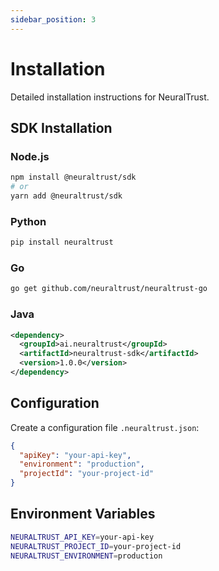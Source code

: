 ```yaml
---
sidebar_position: 3
---
```


# Installation

Detailed installation instructions for NeuralTrust.

## SDK Installation

### Node.js

```bash
npm install @neuraltrust/sdk
# or
yarn add @neuraltrust/sdk
```

### Python

```bash
pip install neuraltrust
```

### Go

```bash
go get github.com/neuraltrust/neuraltrust-go
```

### Java

```xml
<dependency>
  <groupId>ai.neuraltrust</groupId>
  <artifactId>neuraltrust-sdk</artifactId>
  <version>1.0.0</version>
</dependency>
```

## Configuration

Create a configuration file `.neuraltrust.json`:

```json
{
  "apiKey": "your-api-key",
  "environment": "production",
  "projectId": "your-project-id"
}
```

## Environment Variables

```bash
NEURALTRUST_API_KEY=your-api-key
NEURALTRUST_PROJECT_ID=your-project-id
NEURALTRUST_ENVIRONMENT=production
``` 